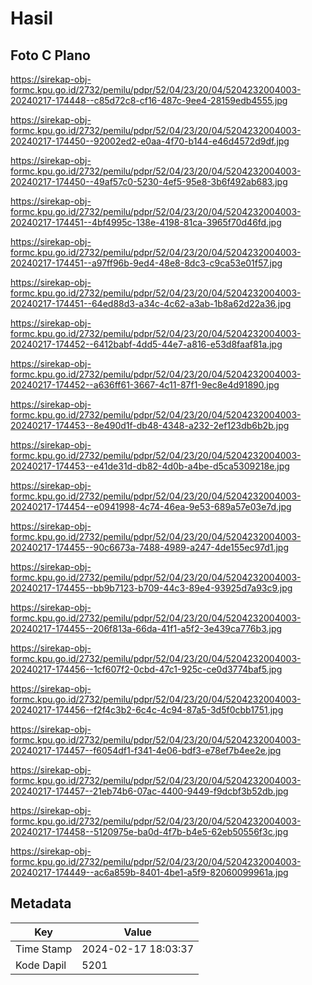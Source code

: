 # Hasil

## Foto C Plano

https://sirekap-obj-formc.kpu.go.id/2732/pemilu/pdpr/52/04/23/20/04/5204232004003-20240217-174448--c85d72c8-cf16-487c-9ee4-28159edb4555.jpg

https://sirekap-obj-formc.kpu.go.id/2732/pemilu/pdpr/52/04/23/20/04/5204232004003-20240217-174450--92002ed2-e0aa-4f70-b144-e46d4572d9df.jpg

https://sirekap-obj-formc.kpu.go.id/2732/pemilu/pdpr/52/04/23/20/04/5204232004003-20240217-174450--49af57c0-5230-4ef5-95e8-3b6f492ab683.jpg

https://sirekap-obj-formc.kpu.go.id/2732/pemilu/pdpr/52/04/23/20/04/5204232004003-20240217-174451--4bf4995c-138e-4198-81ca-3965f70d46fd.jpg

https://sirekap-obj-formc.kpu.go.id/2732/pemilu/pdpr/52/04/23/20/04/5204232004003-20240217-174451--a97ff96b-9ed4-48e8-8dc3-c9ca53e01f57.jpg

https://sirekap-obj-formc.kpu.go.id/2732/pemilu/pdpr/52/04/23/20/04/5204232004003-20240217-174451--64ed88d3-a34c-4c62-a3ab-1b8a62d22a36.jpg

https://sirekap-obj-formc.kpu.go.id/2732/pemilu/pdpr/52/04/23/20/04/5204232004003-20240217-174452--6412babf-4dd5-44e7-a816-e53d8faaf81a.jpg

https://sirekap-obj-formc.kpu.go.id/2732/pemilu/pdpr/52/04/23/20/04/5204232004003-20240217-174452--a636ff61-3667-4c11-87f1-9ec8e4d91890.jpg

https://sirekap-obj-formc.kpu.go.id/2732/pemilu/pdpr/52/04/23/20/04/5204232004003-20240217-174453--8e490d1f-db48-4348-a232-2ef123db6b2b.jpg

https://sirekap-obj-formc.kpu.go.id/2732/pemilu/pdpr/52/04/23/20/04/5204232004003-20240217-174453--e41de31d-db82-4d0b-a4be-d5ca5309218e.jpg

https://sirekap-obj-formc.kpu.go.id/2732/pemilu/pdpr/52/04/23/20/04/5204232004003-20240217-174454--e0941998-4c74-46ea-9e53-689a57e03e7d.jpg

https://sirekap-obj-formc.kpu.go.id/2732/pemilu/pdpr/52/04/23/20/04/5204232004003-20240217-174455--90c6673a-7488-4989-a247-4de155ec97d1.jpg

https://sirekap-obj-formc.kpu.go.id/2732/pemilu/pdpr/52/04/23/20/04/5204232004003-20240217-174455--bb9b7123-b709-44c3-89e4-93925d7a93c9.jpg

https://sirekap-obj-formc.kpu.go.id/2732/pemilu/pdpr/52/04/23/20/04/5204232004003-20240217-174455--206f813a-66da-41f1-a5f2-3e439ca776b3.jpg

https://sirekap-obj-formc.kpu.go.id/2732/pemilu/pdpr/52/04/23/20/04/5204232004003-20240217-174456--1cf607f2-0cbd-47c1-925c-ce0d3774baf5.jpg

https://sirekap-obj-formc.kpu.go.id/2732/pemilu/pdpr/52/04/23/20/04/5204232004003-20240217-174456--f2f4c3b2-6c4c-4c94-87a5-3d5f0cbb1751.jpg

https://sirekap-obj-formc.kpu.go.id/2732/pemilu/pdpr/52/04/23/20/04/5204232004003-20240217-174457--f6054df1-f341-4e06-bdf3-e78ef7b4ee2e.jpg

https://sirekap-obj-formc.kpu.go.id/2732/pemilu/pdpr/52/04/23/20/04/5204232004003-20240217-174457--21eb74b6-07ac-4400-9449-f9dcbf3b52db.jpg

https://sirekap-obj-formc.kpu.go.id/2732/pemilu/pdpr/52/04/23/20/04/5204232004003-20240217-174458--5120975e-ba0d-4f7b-b4e5-62eb50556f3c.jpg

https://sirekap-obj-formc.kpu.go.id/2732/pemilu/pdpr/52/04/23/20/04/5204232004003-20240217-174449--ac6a859b-8401-4be1-a5f9-82060099961a.jpg


## Metadata

| Key        | Value               |
| ---------- | ------------------- |
| Time Stamp | 2024-02-17 18:03:37 |
| Kode Dapil | 5201                |



